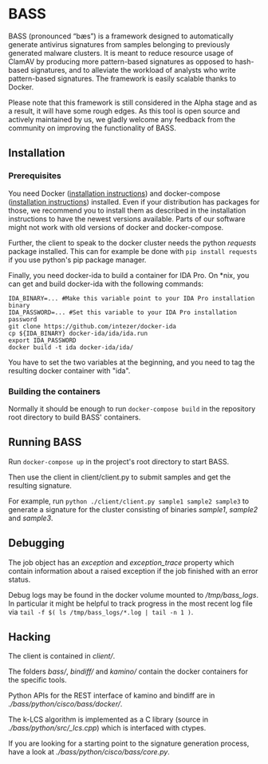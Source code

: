 BASS
====
BASS (pronounced “bæs”) is a framework designed to automatically generate
antivirus signatures from samples belonging to previously generated malware
clusters. It is meant to reduce resource usage of ClamAV by producing more
pattern-based signatures as opposed to hash-based signatures, and to alleviate
the workload of analysts who write pattern-based signatures. The framework is
easily scalable thanks to Docker.
 
Please note that this framework is still considered in the Alpha stage and as a
result, it will have some rough edges. As this tool is open source and actively
maintained by us, we gladly welcome any feedback from the community on
improving the functionality of BASS.

Installation
------------

### Prerequisites
You need Docker 
([installation instructions](https://docs.docker.com/engine/installation/#docker-cloud)) 
and docker-compose ([installation instructions](https://docs.docker.com/compose/install/))
installed. Even if your distribution has packages for those, we recommend you
to install them as described in the installation instructions to have the
newest versions available. Parts of our software might not work with old
versions of docker and docker-compose.

Further, the client to speak to the docker cluster needs the python _requests_
package installed. This can for example be done with `pip install requests` if
you use python's pip package manager.

Finally, you need docker-ida to build a container for IDA Pro. On \*nix, you
can get and build docker-ida with the following commands:

    IDA_BINARY=... #Make this variable point to your IDA Pro installation binary
    IDA_PASSWORD=... #Set this variable to your IDA Pro installation password
    git clone https://github.com/intezer/docker-ida
    cp ${IDA_BINARY} docker-ida/ida/ida.run
    export IDA_PASSWORD
    docker build -t ida docker-ida/ida/

You have to set the two variables at the beginning, and you need to tag the
resulting docker container with "ida".

### Building the containers
Normally it should be enough to run `docker-compose build` in the repository
root directory to build BASS' containers.

Running BASS
------------

Run `docker-compose up` in the project's root directory to start BASS.

Then use the client in client/client.py to submit samples and get the resulting
signature.

For example, run `python ./client/client.py sample1 sample2 sample3`
to generate a signature for the cluster consisting of binaries _sample1_, _sample2_
and _sample3_.


Debugging
---------

The job object has an _exception_ and _exception\_trace_ property which contain
information about a raised exception if the job finished with an error status.

Debug logs may be found in the docker volume mounted to _/tmp/bass\_logs_. In
particular it might be helpful to track progress in the most recent log file
via `tail -f $( ls /tmp/bass_logs/*.log | tail -n 1 )`.

Hacking
-------

The client is contained in _client/_.

The folders _bass/_, _bindiff/_ and _kamino/_ contain the docker containers for
the specific tools. 

Python APIs for the REST interface of kamino and bindiff are in
_./bass/python/cisco/bass/docker/_. 

The k-LCS algorithm is implemented as a C library (source in
_./bass/python/src/\_lcs.cpp_) which is interfaced with ctypes.

If you are looking for a starting point to the signature generation process,
have a look at _./bass/python/cisco/bass/core.py_.
